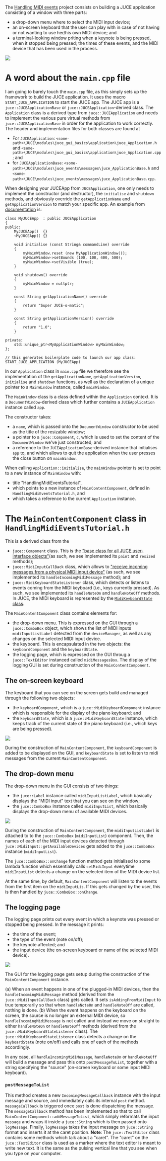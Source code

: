 The [Handling MIDI events](https://juce.com/tutorials/tutorial_handling_midi_events/) project consists on building a JUCE application consisting of a window with three parts:
* a drop-down menu where to select the MIDI input device;
* an on-screen keyboard that the user can play with in case of not having or not wanting to use her/his own MIDI device; and
* a terminal-looking window priting when a keynote is being pressed, when it stopped being pressed; the times of these events, and the MIDI device that has been used in the process.

![](./pics/midi-keyboard.PNG)
# A word about the `main.cpp` file
I am going to barely touch the `main.cpp` file, as this simply sets up the framework to build the JUCE application. It uses the macro `START_JUCE_APPLICATION` to start the JUCE app. The JUCE app is a `juce::JUCEApplicationBase` or `juce::JUCEApplication`-derived class.  The `Application` class is a derived type from `juce::JUCEApplication` and needs to implement the various pure virtual methods from  `juce::JUCEApplicationBase` in order for the application to work correctly. The header and implementation files for both classes are found at 
* For `JUCEApplication`: `<some-path>\JUCE\modules\juce_gui_basics\application\juce_Application.h` and `<some-path>\JUCE\modules\juce_gui_basics\application\juce_Application.cpp`; and
* for `JUCEApplicationBase`: `<some-path>\JUCE\modules\juce_events\messages\juce_ApplicationBase.h` and `<some-path>\JUCE\modules\juce_events\messages\juce_ApplicationBase.cpp`.

When designing your JUCEApp from `JUCEApplication`, one only needs to implement the constructor (and destructor), the `initialise` and `shutdown` methods, and obviously override the `getApplicationName` and `getApplicationVersion` to match your specific app. An example from [documentation](https://docs.juce.com/master/classJUCEApplication.html) is:
```
class MyJUCEApp  : public JUCEApplication
{
public:
    MyJUCEApp()  {}
    ~MyJUCEApp() {}
 
    void initialise (const String& commandLine) override
    {
        myMainWindow.reset (new MyApplicationWindow());
        myMainWindow->setBounds (100, 100, 400, 500);
        myMainWindow->setVisible (true);
    }
 
    void shutdown() override
    {
        myMainWindow = nullptr;
    }
 
    const String getApplicationName() override
    {
        return "Super JUCE-o-matic";
    }
 
    const String getApplicationVersion() override
    {
        return "1.0";
    }
 
private:
    std::unique_ptr<MyApplicationWindow> myMainWindow;
};
 
// this generates boilerplate code to launch our app class:
START_JUCE_APPLICATION (MyJUCEApp)
```
In our `Application` class in `main.cpp` file we therefore see the implementation of the `getApplicationName`, `getApplicationVersion`, `initialise` and `shutdown` functions, as well as the declaration of a unique pointer to a `MainWindow` instance, called `mainWindow`.

The `MainWindow` class is a class defined within the `Application` context.  It is a `DocumentWindow`-derived class which further contains a `JUCEApplication` instance called `app`. 

The constructor takes:
* a `name`, which is passed onto the `DocumentWindow` constructor to be used as the title of the resizable window;
* a pointer to a `juce::Component`, `c`, which is used to set the content of the `DocumentWindow` we've just constructed;  and
* a reference to the `JUCEApplicationBase`-derived instance that initialises `app` to, and which allows to quit the application when the user presses the close button on `mainWindow`.

When calling `Application::initialise`, the `mainWindow` pointer is set to point to a new instance of `MainWindow` with:
* title "HandlingMidiEventsTutorial", 
* which points to a new instance of `MainContentComponent`, defined in `HandlingMidiEventsTutorial.h`, and  
* which takes a reference to the current `Application` instance.

# The `MainContentComponent` class in `HandlingMidiEventsTutorial.h`
This is a derived class from the
* `juce::Component` class. This is the ["base class for all JUCE user-interface objects"](https://docs.juce.com/master/classComponent.html)(as such, we see implemented its `paint` and `resized` methods);
* `juce::MidiInputCallBack` class, which allows to ["receive incoming messages from a physical MIDI input device"](https://docs.juce.com/master/classMidiInputCallback.html#details) (as such, we see implemented its `handleIncomingMidiMessage` method); and 
* `juce::MidiKeyboardStateListener` class, which detects or listens to events coming from  the MIDI keyboard (i.e., keys currently pressed). As such, we see implemented its `handleNoteOn` and `handleNoteOff` methods. In JUCE, the MIDI keyboard is represented by the [`MidiKeyboardState` class](https://docs.juce.com/master/classMidiKeyboardState.html#details).

The `MainContentComponent` class contains elements for:
* the drop-down menu. This is expressed on the GUI through a `juce::ComboBox` object, which shows the list of MIDI inputs `midiInputListLabel` detected from the `deviceManager`, as well as any changes on the selected MIDI input device.
* the keyboard. This is encapsulated in the two objects: the `keyboardComponent` and the `keyboardState`.
* the logging page, which is expressed on the GUI throug a `juce::TextEditor` instanced called `midiMessagesBox`. The display of the logging GUI is set during construction of the `MainContentComponent`.  

## The on-screen keyboard
The keyboard that you can see on the screen gets build and managed through the following two objects:
- the `keyboardComponent`, which is a `juce::MidiKeyboardComponent` instance which is responsible for the display of the piano keyboard; and
- the `keyboardState`, which is a `juce::MidiKeyboardState` instance, which keeps track of the current state of the piano keyboard (i.e., which keys are being pressed).

![](./pics/midi-keyboard-keyboard.PNG)

During the construction of `MainContentComponent`, the `keyboardComponent` is added to be displayed on the GUI, and `keyboardState` is set to listen to midi messages from the current `MainContentComponent`.

## The drop-down menu
The drop-down menu in the GUI consists of two things:
* the `juce::Label` instance called `midiInputListLabel`, which basically displays the "MIDI input" text that you can see on the window;
* the `juce::ComboBox` instance called `midiInputList`, which basically displays the drop-down menu of available MIDI devices.

![](./pics/midi-keyboard-drop-down.PNG)

During the construction of `MainContentComponent`, the `midiInputListLabel` is attached to to the `juce::ComboBox` (`midiInputList`) component. Then, the names of each of the MIDI input devices detected through `juce::MidiInput::getAvailableDevices` gets added to the `juce::ComboBox` instance (`midiInputList`).

The `juce::ComboBox::onChange` function method gets initialised to some lambda function which essentially calls `setMidiInput` everytime `midiInputList` detects a change on the selected item of the MIDI device list. 

At the same time, by default, `MainContentComponent` will listen to the events from the first item on the `midiInputLis`. If this gets changed by the user, this is then handled by `juce::ComboBox::onChange`.

## The logging page
The logging page prints out every event in which a keynote was pressed or stopped being pressed. In the message it prints:
* the time of the event;
* the type of the event (note on/off);
* the keynote affected; and
* the input device (the on-screen keyboard or name of the selected MIDI device).

![](./pics/midi-keyboard-logging.PNG)

The GUI for the logging page gets setup during the construction of the `MainContentComponent` instance.

(a) When an event happens in one of the plugged-in MIDI devices, then the `handleIncomingMidiMessage` method (derived from the `juce::MidiInputCallBack` class) gets called. It sets `isAddingFromMidiInput` to true temporarily so that when `handleNoteOn` and `handleNoteOff` are called, nothing is done. (b) When the event happens on the keyboard on the screen, the source is no longer an external MIDI device, so `handleIncomingMidiMessage` is not called and instead we move on straight to either `handleNoteOn` or `handleNoteOff` methods (derived from the `juce::MidiKeyboardStateListener` class). The `juce::MidiKeyboardStateListener` class detects a change on the `keyboardState` (note on/off) and calls one of each of the methods accordingly. 

In any case, all `handleIncomingMidiMessage`, `handleNoteOn` or `handleNoteOff` will build a message and pass this onto `postMessageToList`, together with a string specifying the "source" (on-screen keyboard or some input MIDI keyboard). 

### `postMessageToList`
This method creates a new `IncomingMessageCallback` instance with the input message and source, and immediately calls its internal `post` method. `messageCallback` is triggered once `post` is done dispatching the message. The `messageCallback` method has been implemented so that to call `MainContentComponent::addMessageToList`, which simply reformats the input `message` and wraps it inside a `juce::String` which is then passed onto `logMessage`. Finally, `logMessage` takes the input message on `juce::String` format and inserts it at the caret position. **Note**: The `juce::TextEditor` class contains some methods which talk about a "caret". The "caret" on the `juce::TextEditor` class is used as a marker where the text editor is meant to write new text. It is the same as the pulsing vertical line that you see when you type on your computer. 








